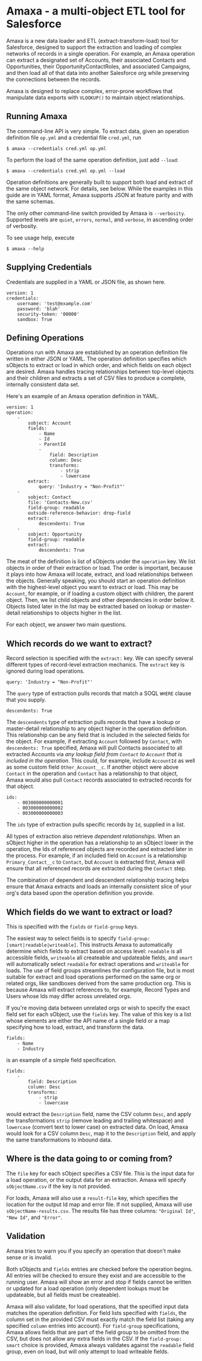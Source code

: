 # Amaxa - a multi-object ETL tool for Salesforce

Amaxa is a new data loader and ETL (extract-transform-load) tool for Salesforce, designed to support the extraction and loading of complex networks of records in a single operation. For example, an Amaxa operation can extract a designated set of Accounts, their associated Contacts and Opportunities, their OpportunityContactRoles, and associated Campaigns, and then load all of that data into another Salesforce org while preserving the connections between the records.

Amaxa is designed to replace complex, error-prone workflows that manipulate data exports with `VLOOKUP()` to maintain object relationships.

## Running Amaxa

The command-line API is very simple. To extract data, given an operation definition file `op.yml` and a credential file `cred.yml`, run

    $ amaxa --credentials cred.yml op.yml
    
To perform the load of the same operation definition, just add `--load`:

    $ amaxa --credentials cred.yml op.yml --load
    
Operation definitions are generally built to support both load and extract of the same object network. For details, see below. While the examples in this guide are in YAML format, Amaxa supports JSON at feature parity and with the same schemas.

The only other command-line switch provided by Amaxa is `--verbosity`. Supported levels are `quiet`, `errors`, `normal`, and `verbose`, in ascending order of verbosity. 

To see usage help, execute

    $ amaxa --help
    
## Supplying Credentials

Credentials are supplied in a YAML or JSON file, as shown here.

    version: 1
    credentials:
        username: 'test@example.com'
        password: 'blah'
        security-token: '00000'
        sandbox: True


## Defining Operations

Operations run with Amaxa are established by an operation definition file written in either JSON or YAML. The operation definition specifies which sObjects to extract or load in which order, and which fields on each object are desired. Amaxa handles tracing relationships between top-level objects and their children and extracts a set of CSV files to produce a complete, internally consistent data set.

Here's an example of an Amaxa operation definition in YAML.

    version: 1
    operation:
        - 
            sobject: Account
            fields: 
                - Name
                - Id
                - ParentId
                - 
                    field: Description
                    column: Desc
                    transforms:
                        - strip
                        - lowercase
            extract: 
                query: 'Industry = "Non-Profit"'
        - 
            sobject: Contact
            file: 'Contacts-New.csv'
            field-group: readable
            outside-reference-behavior: drop-field 
            extract:
                descendents: True
        - 
            sobject: Opportunity
            field-group: readable
            extract:
                descendents: True

The meat of the definition is list of sObjects under the `operation` key. We list objects in order of their extraction or load. The order is important, because it plays into how Amaxa will locate, extract, and load relationships between the objects. Generally speaking, you should start an operation definition with the highest-level object you want to extract or load. This may be `Account`, for example, or if loading a custom object with children, the parent object. Then, we list child objects and other dependencies in order below it. Objects listed later in the list may be extracted based on lookup or master-detail relationships to objects higher in the list.

For each object, we answer two main questions.

## Which records do we want to extract?

Record selection is specified with the `extract:` key. We can specify several different types of record-level extraction mechanics. The `extract` key is ignored during load operations.

    query: 'Industry = "Non-Profit"'
    
The `query` type of extraction pulls records that match a SOQL `WHERE` clause that you supply.

    descendents: True

The `descendents` type of extraction pulls records that have a lookup or master-detail relationship to any object higher in the operation definition. This relationship can be any field that is included in the selected fields for the object. For example, if extracting `Account` followed by `Contact`, with `descendents: True` specified, Amaxa will pull Contacts associated to all extracted Accounts via *any lookup field from `Contact` to `Account` that is included in the operation*. This could, for example, include `AccountId` as well as some custom field `Other_Account__c`. If another object were above `Contact` in the operation and `Contact` has a relationship to that object, Amaxa would also pull `Contact` records associated to extracted records for that object.

    ids:
        - 003000000000001
        - 003000000000002
        - 003000000000003

The `ids` type of extraction pulls specific records by `Id`, supplied in a list.

All types of extraction also retrieve *dependent relationships*. When an sObject higher in the operation has a relationship to an sObject lower in the operation, the Ids of referenced objects are recorded and extracted later in the process. For example, if an included field on `Account` is a relationship `Primary_Contact__c` to `Contact`, but `Account` is extracted first, Amaxa will ensure that all referenced records are extracted during the `Contact` step.

The combination of dependent and descendent relationship tracing helps ensure that Amaxa extracts and loads an internally consistent slice of your org's data based upon the operation definition you provide.

## Which fields do we want to extract or load?

This is specified with the `fields` or `field-group` keys.

The easiest way to select fields is to specify `field-group: [smart|readable|writeable]`. This instructs Amaxa to automatically determine which fields to extract based on access level: `readable` is all accessible fields, `writeable` all createable and updateable fields, and `smart` will automatically select `readable` for extract operations and `writeable` for loads. The use of field groups streamlines the configuration file, but is most suitable for extract and load operations performed on the same org or related orgs, like sandboxes derived from the same production org. This is because Amaxa will extract references to, for example, Record Types and Users whose Ids may differ across unrelated orgs.

If you're moving data between unrelated orgs or wish to specify the exact field set for each sObject, use the `fields` key. The value of this key is a list whose elements are either the API name of a single field or a map specifying how to load, extract, and transform the data.

    fields:
        - Name
        - Industry
        
is an example of a simple field specification.

    fields:
        - 
            field: Description
            column: Desc
            transforms:
                - strip
                - lowercase
                
would extract the `Description` field, name the CSV column `Desc`, and apply the transformations `strip` (remove leading and trailing whitespace) and `lowercase` (convert text to lower case) on extracted data. On load, Amaxa would look for a CSV column `Desc`, map it to the `Description` field, and apply the same transformations to inbound data.

## Where is the data going to or coming from?

The `file` key for each sObject specifies a CSV file. This is the input data for a load operation, or the output data for an extraction. Amaxa will specify `sObjectName.csv` if the key is not provided.

For loads, Amaxa will also use a `result-file` key, which specifies the location for the output Id map and error file. If not supplied, Amaxa will use `sObjectName-results.csv`. The results file has three columns: `"Original Id"`, `"New Id"`, and `"Error"`.

## Validation

Amaxa tries to warn you if you specify an operation that doesn't make sense or is invalid. 

Both sObjects and `fields` entries are checked before the operation begins. All entries will be checked to ensure they exist and are accessible to the running user. Amaxa will show an error and stop if fields cannot be written or updated for a load operation (only dependent lookups must be updateable, but all fields must be createable). 

Amaxa will also validate, for load operations, that the specified input data matches the operation definition. For field lists specified with `fields`, the column set in the provided CSV must exactly match the field list (taking any specified `column` entries into account). For `field-group` specifications, Amaxa allows fields that are part of the field group to be omitted from the CSV, but does not allow any extra fields in the CSV. If the `field-group: smart` choice is provided, Amaxa always validates against the `readable` field group, even on load, but will only attempt to load writeable fields.
